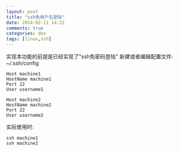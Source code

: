 ```yaml
---
layout: post
title: "ssh免用户名登陆"
date: 2014-02-11 14:22
comments: true
categories: dev
tags: [linux,ssh]
---
```


实现本功能的前提是已经实现了"ssh免密码登陆"
新建或者编辑配置文件: ~/.ssh/config

```
Host machine1
HostName machine1
Port 22
User username1

Host machine2
HostName machine2
Port 22
User username2
```

实际使用时:

```
ssh machine1
ssh machine2
```